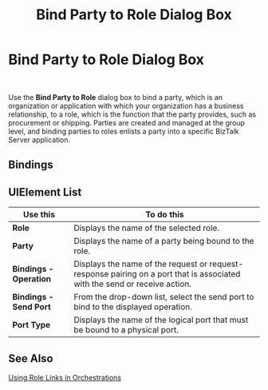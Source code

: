 ﻿---
title: Bind Party to Role Dialog Box
TOCTitle: Bind Party to Role Dialog Box
ms:assetid: edeec610-77de-47b8-a5bf-25fe74d64714
ms:mtpsurl: https://msdn.microsoft.com/en-us/library/Aa561792(v=BTS.80)
ms:contentKeyID: 51533263
ms.date: 08/30/2017
mtps_version: v=BTS.80
f1_keywords:
- bts10.admin.servicelinkrole.bindparty
---

# Bind Party to Role Dialog Box

 

Use the **Bind Party to Role** dialog box to bind a party, which is an organization or application with which your organization has a business relationship, to a role, which is the function that the party provides, such as procurement or shipping. Parties are created and managed at the group level, and binding parties to roles enlists a party into a specific BizTalk Server application.

## Bindings

## UIElement List

<table>
<thead>
<tr class="header">
<th>Use this</th>
<th>To do this</th>
</tr>
</thead>
<tbody>
<tr class="odd">
<td><strong>Role</strong></td>
<td>Displays the name of the selected role.</td>
</tr>
<tr class="even">
<td><strong>Party</strong></td>
<td>Displays the name of a party being bound to the role.</td>
</tr>
<tr class="odd">
<td><strong>Bindings - Operation</strong></td>
<td>Displays the name of the request or request-response pairing on a port that is associated with the send or receive action.</td>
</tr>
<tr class="even">
<td><strong>Bindings - Send Port</strong></td>
<td>From the drop-down list, select the send port to bind to the displayed operation.</td>
</tr>
<tr class="odd">
<td><strong>Port Type</strong></td>
<td>Displays the name of the logical port that must be bound to a physical port.</td>
</tr>
</tbody>
</table>


## See Also

[Using Role Links in Orchestrations](https://msdn.microsoft.com/library/aa547316\(v=bts.80\))

